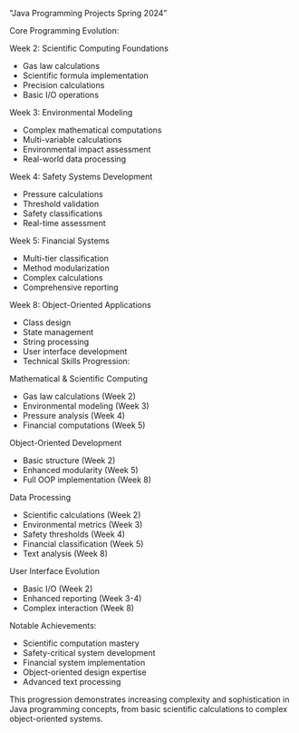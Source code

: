 "Java Programming Projects Spring 2024”

Core Programming Evolution:

Week 2: Scientific Computing Foundations
- Gas law calculations
- Scientific formula implementation
- Precision calculations
- Basic I/O operations

Week 3: Environmental Modeling
- Complex mathematical computations
- Multi-variable calculations
- Environmental impact assessment
- Real-world data processing

Week 4: Safety Systems Development
- Pressure calculations
- Threshold validation
- Safety classifications
- Real-time assessment

Week 5: Financial Systems
- Multi-tier classification
- Method modularization
- Complex calculations
- Comprehensive reporting

Week 8: Object-Oriented Applications
- Class design
- State management
- String processing
- User interface development
- Technical Skills Progression:

Mathematical & Scientific Computing
- Gas law calculations (Week 2)
- Environmental modeling (Week 3)
- Pressure analysis (Week 4)
- Financial computations (Week 5)

Object-Oriented Development
- Basic structure (Week 2)
- Enhanced modularity (Week 5)
- Full OOP implementation (Week 8)

Data Processing
- Scientific calculations (Week 2)
- Environmental metrics (Week 3)
- Safety thresholds (Week 4)
- Financial classification (Week 5)
- Text analysis (Week 8)

User Interface Evolution
- Basic I/O (Week 2)
- Enhanced reporting (Week 3-4)
- Complex interaction (Week 8)

Notable Achievements:
- Scientific computation mastery
- Safety-critical system development
- Financial system implementation
- Object-oriented design expertise
- Advanced text processing

This progression demonstrates increasing complexity and sophistication in Java programming concepts, from basic scientific calculations to complex object-oriented systems.
